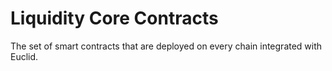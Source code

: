 # Liquidity Core Contracts
The set of smart contracts that are deployed on every chain integrated with Euclid.